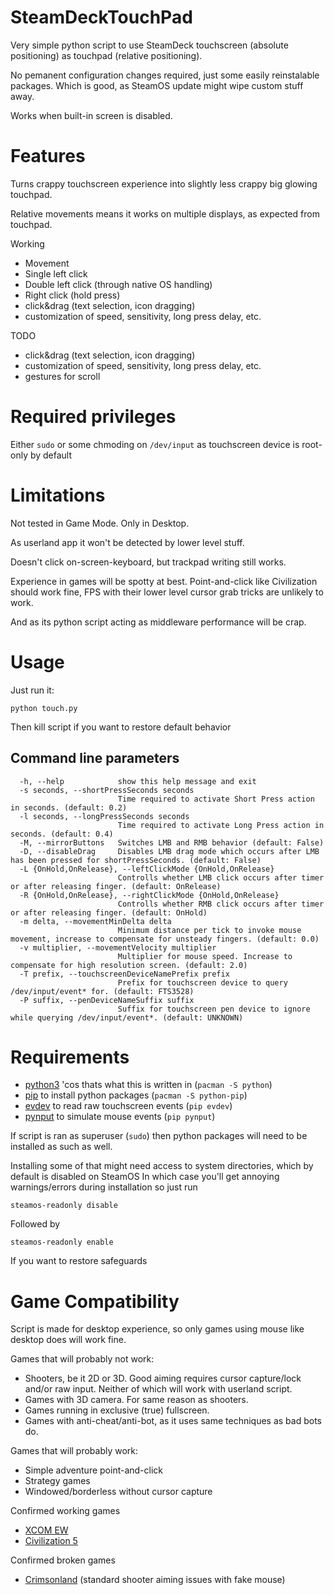 # SteamDeckTouchPad

Very simple python script to use SteamDeck touchscreen (absolute positioning) as touchpad (relative positioning).

No pemanent configuration changes required, just some easily reinstalable packages. Which is good, as SteamOS update might wipe custom stuff away.

Works when built-in screen is disabled.

# Features

Turns crappy touchscreen experience into slightly less crappy big glowing touchpad.

Relative movements means it works on multiple displays, as expected from touchpad.

Working
- Movement
- Single left click
- Double left click (through native OS handling)
- Right click (hold press)
- click&drag (text selection, icon dragging)
- customization of speed, sensitivity, long press delay, etc.

TODO
- click&drag (text selection, icon dragging)
- customization of speed, sensitivity, long press delay, etc.
- gestures for scroll

# Required privileges

Either `sudo` or some chmoding on `/dev/input` as touchscreen device is root-only by default

# Limitations

Not tested in Game Mode. Only in Desktop.

As userland app it won't be detected by lower level stuff.

Doesn't click on-screen-keyboard, but trackpad writing still works.

Experience in games will be spotty at best. 
Point-and-click like Civilization should work fine, FPS with their lower level cursor grab tricks are unlikely to work.

And as its python script acting as middleware performance will be crap.

# Usage

Just run it:

`python touch.py`

Then kill script if you want to restore default behavior

## Command line parameters

```
  -h, --help            show this help message and exit
  -s seconds, --shortPressSeconds seconds
                        Time required to activate Short Press action in seconds. (default: 0.2)
  -l seconds, --longPressSeconds seconds
                        Time required to activate Long Press action in seconds. (default: 0.4)
  -M, --mirrorButtons   Switches LMB and RMB behavior (default: False)    
  -D, --disableDrag     Disables LMB drag mode which occurs after LMB has been pressed for shortPressSeconds. (default: False)
  -L {OnHold,OnRelease}, --leftClickMode {OnHold,OnRelease}
                        Controlls whether LMB click occurs after timer or after releasing finger. (default: OnRelease)
  -R {OnHold,OnRelease}, --rightClickMode {OnHold,OnRelease}
                        Controlls whether RMB click occurs after timer or after releasing finger. (default: OnHold)
  -m delta, --movementMinDelta delta
                        Minimum distance per tick to invoke mouse movement, increase to compensate for unsteady fingers. (default: 0.0)
  -v multiplier, --movementVelocity multiplier
                        Multiplier for mouse speed. Increase to compensate for high resolution screen. (default: 2.0)
  -T prefix, --touchscreenDeviceNamePrefix prefix
                        Prefix for touchscreen device to query /dev/input/event* for. (default: FTS3528)
  -P suffix, --penDeviceNameSuffix suffix
                        Suffix for touchscreen pen device to ignore while querying /dev/input/event*. (default: UNKNOWN)
```

# Requirements

- [python3](https://wiki.archlinux.org/title/Python) 'cos thats what this is written in (`pacman -S python`)
- [pip](https://wiki.archlinux.org/title/Xinput) to install python packages (`pacman -S python-pip`)
- [evdev](https://github.com/gvalkov/python-evdev) to read raw touchscreen events (`pip evdev`)
- [pynput](https://github.com/moses-palmer/pynput) to simulate mouse events (`pip pynput`)

If script is ran as superuser (`sudo`) then python packages will need to be installed as such as well.

Installing some of that might need access to system directories, which by default is disabled on SteamOS
In which case you'll get annoying warnings/errors during installation so just run

`steamos-readonly disable`

Followed by 

`steamos-readonly enable`

If you want to restore safeguards

# Game Compatibility

Script is made for desktop experience, so only games using mouse like desktop does will work fine.

Games that will probably not work:
- Shooters, be it 2D or 3D. Good aiming requires cursor capture/lock and/or raw input. Neither of which will work with userland script.
- Games with 3D camera. For same reason as shooters.
- Games running in exclusive (true) fullscreen.
- Games with anti-cheat/anti-bot, as it uses same techniques as bad bots do.

Games that will probably work:
- Simple adventure point-and-click
- Strategy games
- Windowed/borderless without cursor capture

Confirmed working games
- [XCOM EW](https://store.steampowered.com/app/225340/XCOM_Enemy_Within/)
- [Civilization 5](https://store.steampowered.com/app/8930/Sid_Meiers_Civilization_V/)

Confirmed broken games
- [Crimsonland](https://store.steampowered.com/app/262830/Crimsonland/) (standard shooter aiming issues with fake mouse)
